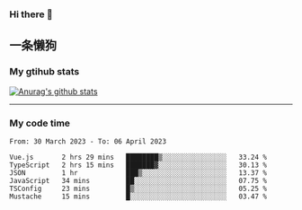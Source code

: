 ### Hi there 👋

## 一条懒狗
<!--
**kiss-me-quickly/kiss-me-quickly** is a ✨ _special_ ✨ repository because its `README.md` (this file) appears on your GitHub profile.

Here are some ideas to get you started:

- 🔭 I’m currently working on ...
- 🌱 I’m currently learning ...
- 👯 I’m looking to collaborate on ...
- 🤔 I’m looking for help with ...
- 💬 Ask me about ...
- 📫 How to reach me: ...
- 😄 Pronouns: ...
- ⚡ Fun fact: ...
-->


### My gtihub stats

[![Anurag's github stats](https://github-readme-stats.vercel.app/api?username=kiss-me-quickly)](https://github.com/anuraghazra/github-readme-stats)

***

### My code time

<!--START_SECTION:waka-->

```text
From: 30 March 2023 - To: 06 April 2023

Vue.js       2 hrs 29 mins   ████████▒░░░░░░░░░░░░░░░░   33.24 %
TypeScript   2 hrs 15 mins   ███████▓░░░░░░░░░░░░░░░░░   30.13 %
JSON         1 hr            ███▒░░░░░░░░░░░░░░░░░░░░░   13.37 %
JavaScript   34 mins         ██░░░░░░░░░░░░░░░░░░░░░░░   07.75 %
TSConfig     23 mins         █▒░░░░░░░░░░░░░░░░░░░░░░░   05.25 %
Mustache     15 mins         █░░░░░░░░░░░░░░░░░░░░░░░░   03.47 %
```

<!--END_SECTION:waka-->
